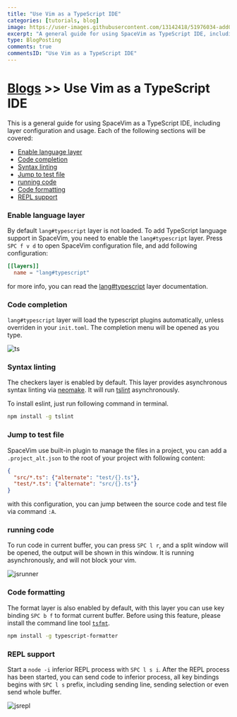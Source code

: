 ```yaml
---
title: "Use Vim as a TypeScript IDE"
categories: [tutorials, blog]
image: https://user-images.githubusercontent.com/13142418/51976034-add03380-24be-11e9-84b5-245432e7f933.png
excerpt: "A general guide for using SpaceVim as TypeScript IDE, including layer configuration, requiems installation and usage."
type: BlogPosting
comments: true
commentsID: "Use Vim as a TypeScript IDE"
---
```


# [Blogs](../blog/) >> Use Vim as a TypeScript IDE

This is a general guide for using SpaceVim as a TypeScript IDE, including layer configuration and usage. 
Each of the following sections will be covered:

<!-- vim-markdown-toc GFM -->

- [Enable language layer](#enable-language-layer)
- [Code completion](#code-completion)
- [Syntax linting](#syntax-linting)
- [Jump to test file](#jump-to-test-file)
- [running code](#running-code)
- [Code formatting](#code-formatting)
- [REPL support](#repl-support)

<!-- vim-markdown-toc -->

### Enable language layer

By default `lang#typescript` layer is not loaded. To add TypeScript language support in SpaceVim,
you need to enable the `lang#typescript` layer. Press `SPC f v d` to open
SpaceVim configuration file, and add following configuration:

```toml
[[layers]]
  name = "lang#typescript"
```

for more info, you can read the [lang#typescript](../layers/lang/typescript/) layer documentation.

### Code completion

`lang#typescript` layer will load the typescript plugins automatically, unless overriden in your `init.toml`.
The completion menu will be opened as you type.

![ts](https://user-images.githubusercontent.com/13142418/79134364-2bd8db80-7de0-11ea-848e-71d3f07cb79d.png)

### Syntax linting

The checkers layer is enabled by default. This layer provides asynchronous syntax linting via [neomake](https://github.com/neomake/neomake).
It will run [tslint](https://www.npmjs.com/package/tslint) asynchronously.

To install eslint, just run following command in terminal.

```sh
npm install -g tslint
```

### Jump to test file

SpaceVim use built-in plugin to manage the files in a project,
you can add a `.project_alt.json` to the root of your project with following content:

```json
{
  "src/*.ts": {"alternate": "test/{}.ts"},
  "test/*.ts": {"alternate": "src/{}.ts"}
}
```

with this configuration, you can jump between the source code and test file via command `:A`.

### running code

To run code in current buffer, you can press `SPC l r`, and a split window
will be opened, the output will be shown in this window.
It is running asynchronously, and will not block your vim.

![jsrunner](https://user-images.githubusercontent.com/13142418/51972835-4cf12d00-24b7-11e9-9693-5e1eea9853b0.png)

### Code formatting

The format layer is also enabled by default, with this layer you can use key binding `SPC b f` to format current buffer.
Before using this feature, please install the command line tool [`tsfmt`](https://www.npmjs.com/package/typescript-formatter).

```sh
npm install -g typescript-formatter
```

### REPL support

Start a `node -i` inferior REPL process with `SPC l s i`. After the REPL process has been started, you can 
send code to inferior process, all key bindings begins with `SPC l s` prefix, including sending line, sending selection or even
send whole buffer.

![jsrepl](https://user-images.githubusercontent.com/13142418/51974494-00a7ec00-24bb-11e9-8e98-c449a7a067c3.png)

